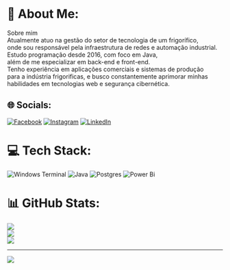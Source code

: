 # 💫 About Me:
Sobre mim<br>Atualmente atuo na gestão do setor de tecnologia de um frigorífico, <br>onde sou responsável pela infraestrutura de redes e automação industrial. <br>Estudo programação desde 2016, com foco em Java, <br>além de me especializar em back-end e front-end. <br>Tenho experiência em  aplicações comerciais e sistemas de produção <br>para a indústria frigorificas, e busco constantemente aprimorar minhas <br>habilidades em tecnologias web e segurança cibernética.


## 🌐 Socials:
[![Facebook](https://img.shields.io/badge/Facebook-%231877F2.svg?logo=Facebook&logoColor=white)](https://facebook.com/https://www.facebook.com/adelson.gll) [![Instagram](https://img.shields.io/badge/Instagram-%23E4405F.svg?logo=Instagram&logoColor=white)](https://instagram.com/https://www.instagram.com/adelson.gll/) [![LinkedIn](https://img.shields.io/badge/LinkedIn-%230077B5.svg?logo=linkedin&logoColor=white)](https://linkedin.com/in/www.linkedin.com/in/adelson-nascimento) 

# 💻 Tech Stack:
![Windows Terminal](https://img.shields.io/badge/Windows%20Terminal-%234D4D4D.svg?style=for-the-badge&logo=windows-terminal&logoColor=white) ![Java](https://img.shields.io/badge/java-%23ED8B00.svg?style=for-the-badge&logo=openjdk&logoColor=white) ![Postgres](https://img.shields.io/badge/postgres-%23316192.svg?style=for-the-badge&logo=postgresql&logoColor=white) ![Power Bi](https://img.shields.io/badge/power_bi-F2C811?style=for-the-badge&logo=powerbi&logoColor=black)
# 📊 GitHub Stats:
![](https://github-readme-stats.vercel.app/api?username=adelson2013gl&theme=dark&hide_border=false&include_all_commits=false&count_private=false)<br/>
![](https://github-readme-streak-stats.herokuapp.com/?user=adelson2013gl&theme=dark&hide_border=false)<br/>
![](https://github-readme-stats.vercel.app/api/top-langs/?username=adelson2013gl&theme=dark&hide_border=false&include_all_commits=false&count_private=false&layout=compact)

---
[![](https://visitcount.itsvg.in/api?id=adelson2013gl&icon=0&color=3)](https://visitcount.itsvg.in)

<!-- Proudly created with GPRM ( https://gprm.itsvg.in ) -->